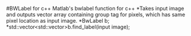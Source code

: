 #BWLabel for c++
Matlab's bwlabel function for c++
*Takes input image and outputs vector array containing group tag for pixels, which has same pixel location as input image.
*BwLabel b;
*std::vector<std::vector<int>>b.find_label(input image);




